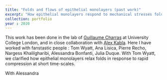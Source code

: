 ```yaml
---
title: "Folds and flows of epithelial monolayers (past work)"
excerpt: "How epithelial monolayers respond to mechanical stresses fold and flow <br/><img src='/images/500x300.png'>"
collection: portfolio
year : 2020
---
```


This work has been done in the lab of [Guillaume Charras](https://charraslab.com/) at University College London, and in close collaboration with [Alex Kabla](https://kalab.emma.cam.ac.uk/). 
Here I have worked with fanstastic people : Tom Wyatt, Ana Lisica, Pierre Recho, Nargess Khalilgharibi, Alessandra Bonfanti, Julia Duque.
With Tom Wyatt, we clarified how epithelial monolayers relax folds in response to rapid compression at short time-scales. 

With Alessandra
